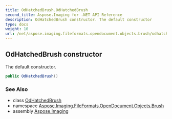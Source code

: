 ```yaml
---
title: OdHatchedBrush.OdHatchedBrush
second_title: Aspose.Imaging for .NET API Reference
description: OdHatchedBrush constructor. The default constructor
type: docs
weight: 10
url: /net/aspose.imaging.fileformats.opendocument.objects.brush/odhatchedbrush/odhatchedbrush/
---
```

## OdHatchedBrush constructor

The default constructor.

```csharp
public OdHatchedBrush()
```

### See Also

* class [OdHatchedBrush](../)
* namespace [Aspose.Imaging.FileFormats.OpenDocument.Objects.Brush](../../odhatchedbrush/)
* assembly [Aspose.Imaging](../../../)


